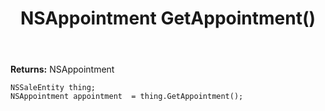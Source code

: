 ﻿---
uid: crmscript_ref_NSSaleEntity_GetAppointment
title: NSAppointment GetAppointment()
intellisense: NSSaleEntity.GetAppointment
keywords: NSSaleEntity, GetAppointment
so.topic: reference
---



**Returns:** NSAppointment


```crmscript
NSSaleEntity thing;
NSAppointment appointment  = thing.GetAppointment();
```



